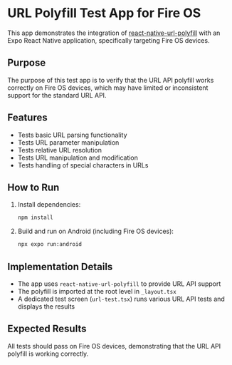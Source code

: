 # URL Polyfill Test App for Fire OS

This app demonstrates the integration of [react-native-url-polyfill](https://github.com/charpeni/react-native-url-polyfill) with an Expo React Native application, specifically targeting Fire OS devices.

## Purpose

The purpose of this test app is to verify that the URL API polyfill works correctly on Fire OS devices, which may have limited or inconsistent support for the standard URL API.

## Features

- Tests basic URL parsing functionality
- Tests URL parameter manipulation
- Tests relative URL resolution
- Tests URL manipulation and modification
- Tests handling of special characters in URLs

## How to Run

1. Install dependencies:
   ```bash
   npm install
   ```

2. Build and run on Android (including Fire OS devices):
   ```bash
   npx expo run:android
   ```

## Implementation Details

- The app uses `react-native-url-polyfill` to provide URL API support
- The polyfill is imported at the root level in `_layout.tsx`
- A dedicated test screen (`url-test.tsx`) runs various URL API tests and displays the results

## Expected Results

All tests should pass on Fire OS devices, demonstrating that the URL API polyfill is working correctly.
